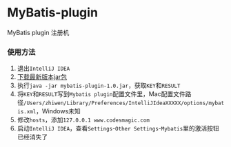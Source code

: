 # MyBatis-plugin
MyBatis plugin 注册机

### 使用方法  
1. 退出`IntelliJ IDEA`
1. [下载最新版本jar包](https://github.com/zhiwen95/MyBatis-plugin/releases)  
2. 执行`java -jar mybatis-plugin-1.0.jar`，获取`KEY`和`RESULT`
3. 将`KEY`和`RESULT`写到`Mybatis plugin`配置文件里，Mac配置文件路径`/Users/zhiwen/Library/Preferences/IntelliJIdeaXXXXX/options/mybatis.xml`，Windows未知
4. 修改`hosts`，添加`127.0.0.1 www.codesmagic.com`
5. 启动`IntelliJ IDEA`，查看`Settings`-`Other Settings`-`Mybatis`里的激活按钮已经消失了